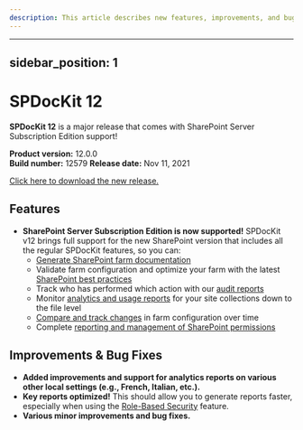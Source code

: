 ```yaml
---
description: This article describes new features, improvements, and bug fixes delivered in SPDocKit 12.
---
```


---
sidebar_position: 1
---

# SPDocKit 12

**SPDocKit 12** is a major release that comes with SharePoint Server Subscription Edition support!

**Product version:** 12.0.0  
**Build number:** 12579
**Release date:** Nov 11, 2021

[Click here to download the new release.](https://www.syskit.com/products/spdockit/download/)

## Features

* **SharePoint Server Subscription Edition is now supported!** SPDocKit v12 brings full support for the new SharePoint version that includes all the regular SPDocKit features, so you can:
    * [Generate SharePoint farm documentation](../explore-reports-and-create-documentation/farm-explorer/farm-documentation.md)
    * Validate farm configuration and optimize your farm with the latest [SharePoint best practices](../explore-reports-and-create-documentation/best-practices/best-practices-reports.md)
    * Track who has performed which action with our [audit reports](../explore-reports-and-create-documentation/audit-reports/audit-dashboard.md)
    * Monitor [analytics and usage reports](../explore-reports-and-create-documentation/analytics-and-usage-reports/analytics-dashboard.md) for your site collections down to the file level
    * [Compare and track changes](../compare-sharepoint-configurations/compare-sharepoint-farms.md) in farm configuration over time
    * Complete [reporting and management of SharePoint permissions](../manage-sharepoint-permissions/permissions-explorer-screen.md)

## Improvements & Bug Fixes

* **Added improvements and support for analytics reports on various other local settings (e.g., French, Italian, etc.).**
* **Key reports optimized!** This should allow you to generate reports faster, especially when using the [Role-Based Security](../configure-and-extend-spdockit/role-based-security.md) feature.
* **Various minor improvements and bug fixes.**
